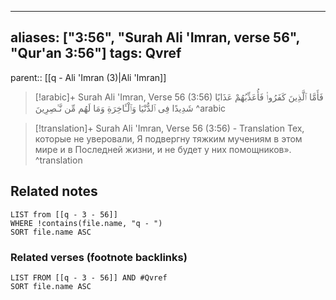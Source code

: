 
---
aliases: ["3:56", "Surah Ali 'Imran, verse 56", "Qur'an 3:56"]
tags: Qvref
---

parent:: [[q - Ali 'Imran (3)|Ali 'Imran]]

> [!arabic]+ Surah Ali 'Imran, Verse 56 (3:56)
> <span class="quran-arabic">فَأَمَّا ٱلَّذِينَ كَفَرُوا۟ فَأُعَذِّبُهُمْ عَذَابًا شَدِيدًا فِى ٱلدُّنْيَا وَٱلْـَٔاخِرَةِ وَمَا لَهُم مِّن نَّـٰصِرِينَ</span>
^arabic

> [!translation]+ Surah Ali 'Imran, Verse 56 (3:56) - Translation
> Тех, которые не уверовали, Я подвергну тяжким мучениям в этом мире и в Последней жизни, и не будет у них помощников».
^translation



## Related notes
```dataview
LIST from [[q - 3 - 56]]
WHERE !contains(file.name, "q - ")
SORT file.name ASC
```

### Related verses (footnote backlinks)
```dataview
LIST FROM [[q - 3 - 56]] AND #Qvref
SORT file.name ASC
```

